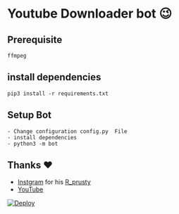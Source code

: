 # Youtube Downloader bot 😉
## Prerequisite
    ffmpeg
  
    
## install dependencies
    pip3 install -r requirements.txt


## Setup Bot
    - Change configuration config.py  File
    - install dependencies
    - python3 -m bot
    
## Thanks ❤️
* [Instgram](https://instagram.com/r_prusty_1_4_3?igshid=YmMyMTA2M2Y=) for his [R_prusty](https://github.com/Rprusty143)
* [YouTube](https://youtube.com/channel/UCB_vsKkZbLP_oJoc6Ar2CeA)

[![Deploy](https://www.herokucdn.com/deploy/button.svg)](https://heroku.com/deploy?template=https://github.com/chintubhai120/Youtube-Downloader-Bot/tree/master)
